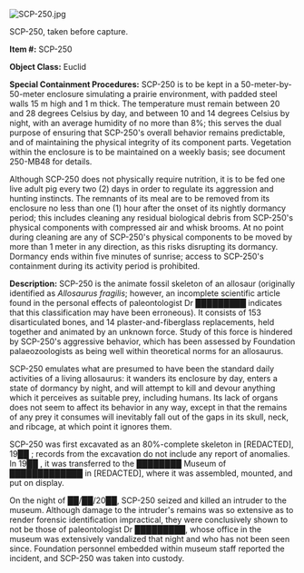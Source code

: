 ![SCP-250.jpg](http://scp-wiki.wdfiles.com/local--files/scp-250/SCP-250.jpg)

SCP-250, taken before capture.

**Item #:** SCP-250

**Object Class:** Euclid

**Special Containment Procedures:** SCP-250 is to be kept in a 50-meter-by-50-meter enclosure simulating a prairie environment, with padded steel walls 15 m high and 1 m thick. The temperature must remain between 20 and 28 degrees Celsius by day, and between 10 and 14 degrees Celsius by night, with an average humidity of no more than 8%; this serves the dual purpose of ensuring that SCP-250's overall behavior remains predictable, and of maintaining the physical integrity of its component parts. Vegetation within the enclosure is to be maintained on a weekly basis; see document 250-MB48 for details.

Although SCP-250 does not physically require nutrition, it is to be fed one live adult pig every two (2) days in order to regulate its aggression and hunting instincts. The remnants of its meal are to be removed from its enclosure no less than one (1) hour after the onset of its nightly dormancy period; this includes cleaning any residual biological debris from SCP-250's physical components with compressed air and whisk brooms. At no point during cleaning are any of SCP-250's physical components to be moved by more than 1 meter in any direction, as this risks disrupting its dormancy. Dormancy ends within five minutes of sunrise; access to SCP-250's containment during its activity period is prohibited.

**Description:** SCP-250 is the animate fossil skeleton of an allosaur (originally identified as _Allosaurus fragilis_; however, an incomplete scientific article found in the personal effects of paleontologist Dr █████████ indicates that this classification may have been erroneous). It consists of 153 disarticulated bones, and 14 plaster-and-fiberglass replacements, held together and animated by an unknown force. Study of this force is hindered by SCP-250's aggressive behavior, which has been assessed by Foundation palaeozoologists as being well within theoretical norms for an allosaurus.

SCP-250 emulates what are presumed to have been the standard daily activities of a living allosaurus: it wanders its enclosure by day, enters a state of dormancy by night, and will attempt to kill and devour anything which it perceives as suitable prey, including humans. Its lack of organs does not seem to affect its behavior in any way, except in that the remains of any prey it consumes will inevitably fall out of the gaps in its skull, neck, and ribcage, at which point it ignores them.

SCP-250 was first excavated as an 80%-complete skeleton in \[REDACTED\], 19██ ; records from the excavation do not include any report of anomalies. In 19██ , it was transferred to the ████████ Museum of █████████████ in \[REDACTED\], where it was assembled, mounted, and put on display.

On the night of ██/██/20██, SCP-250 seized and killed an intruder to the museum. Although damage to the intruder's remains was so extensive as to render forensic identification impractical, they were conclusively shown to not be those of paleontologist Dr █████████, whose office in the museum was extensively vandalized that night and who has not been seen since. Foundation personnel embedded within museum staff reported the incident, and SCP-250 was taken into custody.